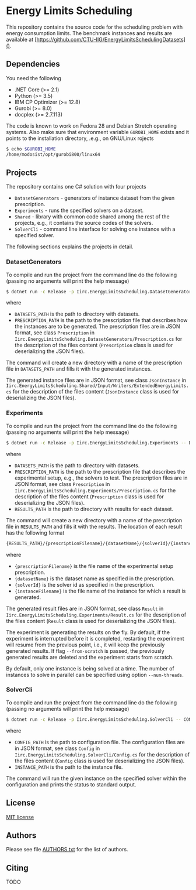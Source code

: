 # Energy Limits Scheduling

This repository contains the source code for the scheduling problem with energy consumption limits.
The benchmark instances and results are available at [https://github.com/CTU-IIG/EnergyLimitsSchedulingDatasets]().

## Dependencies

You need the following

- .NET Core (>= 2.1)
- Python (>= 3.5)
- IBM CP Optimizer (>= 12.8)
- Gurobi (>= 8.0)
- docplex (>= 2.7.113)

The code is known to work on Fedora 28 and Debian Stretch operating systems.
Also make sure that environment variable `GUROBI_HOME` exists and it points to the installation directory, .e.g., on GNU/Linux
rojects
```bash
$ echo $GUROBI_HOME
/home/modosist/opt/gurobi800/linux64
```

## Projects

The repository contains one C# solution with four projects

- `DatasetGenerators` - generators of instance dataset from the given prescription.
- `Experiments` - runs the specified solvers on a dataset.
- `Shared` - library with common code shared among the rest of the projects, e.g., it contains the source codes of the solvers.
- `SolverCli` - command line interface for solving one instance with a specified solver.

The following sections explains the projects in detail.

### DatasetGenerators

To compile and run the project from the command line do the following (passing no arguments will print the help message)

```bash
$ dotnet run -c Release -p Iirc.EnergyLimitsScheduling.DatasetGenerators -- DATASETS_PATH PRESCRIPTION_PATH
```

where

- `DATASETS_PATH` is the path to directory with datasets.
- `PRESCRIPTION_PATH` is the path to the prescription file that describes how the instances are to be generated.
  The prescription files are in JSON format, see class `Prescription` in `Iirc.EnergyLimitsScheduling.DatasetGenerators/Prescription.cs` for the description of the files content (`Prescription` class is used for deserializing the JSON files).

The command will create a new directory with a name of the prescription file in `DATASETS_PATH` and fills it with the generated instances.

The generated instance files are in JSON format, see class `JsonInstance` in `Iirc.EnergyLimitsScheduling.Shared/Input/Writers/ExtendedEnergyLimits.cs` for the description of the files content (`JsonInstance` class is used for deserializing the JSON files).

### Experiments

To compile and run the project from the command line do the following (passing no arguments will print the help message)

```bash
$ dotnet run -c Release -p Iirc.EnergyLimitsScheduling.Experiments -- DATASETS_PATH PRESCRIPTION_PATH RESULTS_PATH
```

where

- `DATASETS_PATH` is the path to directory with datasets.
- `PRESCRIPTION_PATH` is the path to the prescription file that describes the experimental setup, e.g., the solvers to test.
  The prescription files are in JSON format, see class `Prescription` in `Iirc.EnergyLimitsScheduling.Experiments/Prescription.cs` for the description of the files content (`Prescription` class is used for deserializing the JSON files).
- `RESULTS_PATH` is the path to directory with results for each dataset.

The command will create a new directory with a name of the prescription file in `RESULTS_PATH` and fills it with the results.
The location of each result has the following format

```bash
{RESULTS_PATH}/{prescriptionFilename}/{datasetName}/{solverId}/{instanceFilename}.json
```

where

- `{prescriptionFilename}` is the file name of the experimental setup prescription.
- `{datasetName}` is the dataset name as specified in the prescription.
- `{solverId}` is the solver id as specified in the prescription.
- `{instanceFilename}` is the file name of the instance for which a result is generated.

The generated result files are in JSON format, see class `Result` in `Iirc.EnergyLimitsScheduling.Experiments/Result.cs` for the description of the files content (`Result` class is used for deserializing the JSON files).

The experiment is generating the results on the fly.
By default, if the experiment is interrupted before it is completed, restarting the experiment will resume from the previous point, i.e., it will keep the previously generated results.
If flag `--from-scratch` is passed, the previously generated results are deleted and the experiment starts from scratch.

By default, only one instance is being solved at a time.
The number of instances to solve in parallel can be specified using option `--num-threads`.

### SolverCli
To compile and run the project from the command line do the following (passing no arguments will print the help message)

```bash
$ dotnet run -c Release -p Iirc.EnergyLimitsScheduling.SolverCli -- CONFIG_PATH INSTANCE_PATH
```

where

- `CONFIG_PATH` is the path to configuration file.
  The configuration files are in JSON format, see class `Config` in `Iirc.EnergyLimitsScheduling.SolverCli/Config.cs` for the description of the files content (`Config` class is used for deserializing the JSON files).
- `INSTANCE_PATH` is the path to the instance file.

The command will run the given instance on the specified solver within the configuration and prints the status to standard output.

## License

[MIT license](LICENSE.txt)

## Authors

Please see file [AUTHORS.txt](AUTHORS.txt) for the list of authors.

## <a name="citing"></a>Citing

TODO